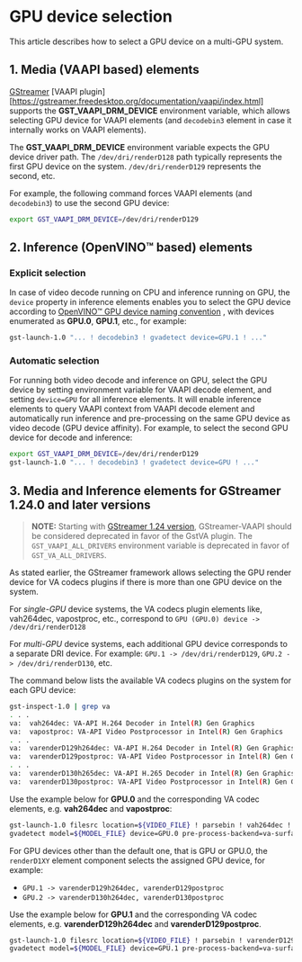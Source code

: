 # GPU device selection

This article describes how to select a GPU device on a multi-GPU system.

## 1. Media (VAAPI based) elements

[GStreamer](https://github.com/GStreamer/gstreamer-vaapi)
[VAAPI plugin][https://gstreamer.freedesktop.org/documentation/vaapi/index.html]
supports the **GST_VAAPI_DRM_DEVICE** environment variable, which allows
selecting GPU device for VAAPI elements (and `decodebin3` element in case
it internally works on VAAPI elements).

The **GST_VAAPI_DRM_DEVICE** environment variable expects the GPU device
driver path. The `/dev/dri/renderD128` path typically represents the first
GPU device on the system. `/dev/dri/renderD129` represents the second, etc.

For example, the following command forces VAAPI elements (and
`decodebin3`) to use the second GPU device:

```bash
export GST_VAAPI_DRM_DEVICE=/dev/dri/renderD129
```

## 2. Inference (OpenVINO™ based) elements

### Explicit selection

In case of video decode running on CPU and inference running on GPU, the
`device` property in inference elements enables you to select the GPU device
according to
[OpenVINO™ GPU device naming convention](https://docs.openvino.ai/2024/openvino-workflow/running-inference/inference-devices-and-modes/gpu-device.html#device-naming-convention)
, with devices enumerated as **GPU.0**, **GPU.1**, etc., for example:

```bash
gst-launch-1.0 "... ! decodebin3 ! gvadetect device=GPU.1 ! ..."
```

### Automatic selection

For running both video decode and inference on GPU, select the GPU
device by setting environment variable for VAAPI decode element, and
setting `device=GPU` for all inference elements. It will enable inference
elements to query VAAPI context from VAAPI decode element and
automatically run inference and pre-processing on the same GPU device as
video decode (GPU device affinity). For example, to select the second GPU
device for decode and inference:

```bash
export GST_VAAPI_DRM_DEVICE=/dev/dri/renderD129
gst-launch-1.0 "... ! decodebin3 ! gvadetect device=GPU ! ..."
```

## 3. Media and Inference elements for GStreamer 1.24.0 and later versions

> **NOTE:** Starting with
> [GStreamer 1.24 version](https://gstreamer.freedesktop.org/releases/1.24/),
> GStreamer-VAAPI should be considered deprecated in favor of the GstVA
> plugin. The `GST_VAAPI_ALL_DRIVERS` environment variable is deprecated in favor of
> `GST_VA_ALL_DRIVERS`.

As stated earlier, the GStreamer framework allows selecting the GPU
render device for VA codecs plugins if there is more than one GPU device
on the system.

For *single-GPU* device systems, the VA codecs plugin elements like,
vah264dec, vapostproc, etc., correspond to
`GPU (GPU.0) device -> /dev/dri/renderD128`

For *multi-GPU* device systems, each additional GPU device corresponds
to a separate DRI device. For example:
`GPU.1 -> /dev/dri/renderD129`, `GPU.2 -> /dev/dri/renderD130`, etc.

The command below lists the available VA codecs plugins on the system
for each GPU device:

```bash
gst-inspect-1.0 | grep va
. . .
va:  vah264dec: VA-API H.264 Decoder in Intel(R) Gen Graphics
va:  vapostproc: VA-API Video Postprocessor in Intel(R) Gen Graphics
. . .
va:  varenderD129h264dec: VA-API H.264 Decoder in Intel(R) Gen Graphics in renderD129
va:  varenderD129postproc: VA-API Video Postprocessor in Intel(R) Gen Graphics in renderD129
. . .
va:  varenderD130h265dec: VA-API H.265 Decoder in Intel(R) Gen Graphics in renderD130
va:  varenderD130postproc: VA-API Video Postprocessor in Intel(R) Gen Graphics in renderD130
```

Use the example below for **GPU.0** and the corresponding VA codec elements, e.g.
**vah264dec** and **vapostproc**:

```bash
gst-launch-1.0 filesrc location=${VIDEO_FILE} ! parsebin ! vah264dec ! vapostproc ! "video/x-raw(memory:VAMemory)" ! \
gvadetect model=${MODEL_FILE} device=GPU.0 pre-process-backend=va-surface-sharing batch_size=8 ! queue ! gvafpscounter ! fakesink
```

For GPU devices other than the default one, that is GPU or GPU.0, the
`renderD1XY` element component selects the assigned GPU device, for example:

- `GPU.1 -> varenderD129h264dec, varenderD129postproc`
- `GPU.2 -> varenderD130h264dec, varenderD130postproc`

Use the example below for **GPU.1** and the corresponding VA codec elements, e.g.
**varenderD129h264dec** and **varenderD129postproc**.

```bash
gst-launch-1.0 filesrc location=${VIDEO_FILE} ! parsebin ! varenderD129h264dec ! varenderD129postproc ! "video/x-raw(memory:VAMemory)" ! \
gvadetect model=${MODEL_FILE} device=GPU.1 pre-process-backend=va-surface-sharing batch_size=8 ! queue ! gvafpscounter ! fakesink
```
